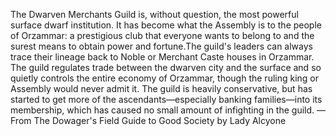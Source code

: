The Dwarven Merchants Guild is, without question, the most powerful surface dwarf institution. It has become what the Assembly is to the people of Orzammar: a prestigious club that everyone wants to belong to and the surest means to obtain power and fortune.The guild's leaders can always trace their lineage back to Noble or Merchant Caste houses in Orzammar. The guild regulates trade between the dwarven city and the surface and so quietly controls the entire economy of Orzammar, though the ruling king or Assembly would never admit it.
The guild is heavily conservative, but has started to get more of the ascendants—especially banking families—into its membership, which has caused no small amount of infighting in the guild.
—From The Dowager's Field Guide to Good Society by Lady Alcyone